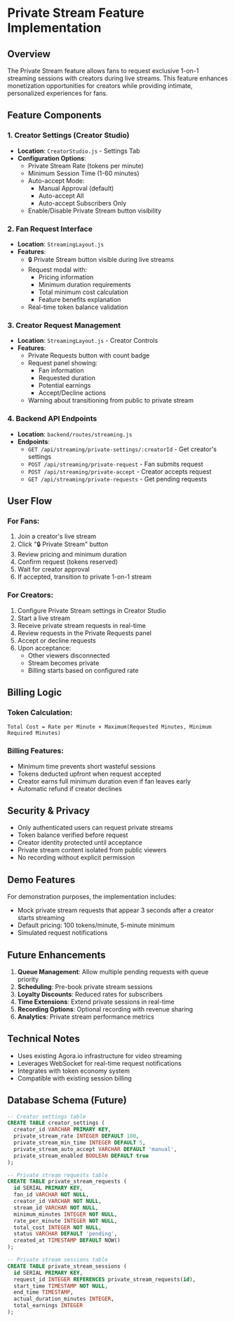 # Private Stream Feature Implementation

## Overview
The Private Stream feature allows fans to request exclusive 1-on-1 streaming sessions with creators during live streams. This feature enhances monetization opportunities for creators while providing intimate, personalized experiences for fans.

## Feature Components

### 1. Creator Settings (Creator Studio)
- **Location**: `CreatorStudio.js` - Settings Tab
- **Configuration Options**:
  - Private Stream Rate (tokens per minute)
  - Minimum Session Time (1-60 minutes)
  - Auto-accept Mode:
    - Manual Approval (default)
    - Auto-accept All
    - Auto-accept Subscribers Only
  - Enable/Disable Private Stream button visibility

### 2. Fan Request Interface
- **Location**: `StreamingLayout.js`
- **Features**:
  - 🔒 Private Stream button visible during live streams
  - Request modal with:
    - Pricing information
    - Minimum duration requirements
    - Total minimum cost calculation
    - Feature benefits explanation
  - Real-time token balance validation

### 3. Creator Request Management
- **Location**: `StreamingLayout.js` - Creator Controls
- **Features**:
  - Private Requests button with count badge
  - Request panel showing:
    - Fan information
    - Requested duration
    - Potential earnings
    - Accept/Decline actions
  - Warning about transitioning from public to private stream

### 4. Backend API Endpoints
- **Location**: `backend/routes/streaming.js`
- **Endpoints**:
  - `GET /api/streaming/private-settings/:creatorId` - Get creator's settings
  - `POST /api/streaming/private-request` - Fan submits request
  - `POST /api/streaming/private-accept` - Creator accepts request
  - `GET /api/streaming/private-requests` - Get pending requests

## User Flow

### For Fans:
1. Join a creator's live stream
2. Click "🔒 Private Stream" button
3. Review pricing and minimum duration
4. Confirm request (tokens reserved)
5. Wait for creator approval
6. If accepted, transition to private 1-on-1 stream

### For Creators:
1. Configure Private Stream settings in Creator Studio
2. Start a live stream
3. Receive private stream requests in real-time
4. Review requests in the Private Requests panel
5. Accept or decline requests
6. Upon acceptance:
   - Other viewers disconnected
   - Stream becomes private
   - Billing starts based on configured rate

## Billing Logic

### Token Calculation:
```
Total Cost = Rate per Minute × Maximum(Requested Minutes, Minimum Required Minutes)
```

### Billing Features:
- Minimum time prevents short wasteful sessions
- Tokens deducted upfront when request accepted
- Creator earns full minimum duration even if fan leaves early
- Automatic refund if creator declines

## Security & Privacy

- Only authenticated users can request private streams
- Token balance verified before request
- Creator identity protected until acceptance
- Private stream content isolated from public viewers
- No recording without explicit permission

## Demo Features

For demonstration purposes, the implementation includes:
- Mock private stream requests that appear 3 seconds after a creator starts streaming
- Default pricing: 100 tokens/minute, 5-minute minimum
- Simulated request notifications

## Future Enhancements

1. **Queue Management**: Allow multiple pending requests with queue priority
2. **Scheduling**: Pre-book private stream sessions
3. **Loyalty Discounts**: Reduced rates for subscribers
4. **Time Extensions**: Extend private sessions in real-time
5. **Recording Options**: Optional recording with revenue sharing
6. **Analytics**: Private stream performance metrics

## Technical Notes

- Uses existing Agora.io infrastructure for video streaming
- Leverages WebSocket for real-time request notifications
- Integrates with token economy system
- Compatible with existing session billing

## Database Schema (Future)

```sql
-- Creator settings table
CREATE TABLE creator_settings (
  creator_id VARCHAR PRIMARY KEY,
  private_stream_rate INTEGER DEFAULT 100,
  private_stream_min_time INTEGER DEFAULT 5,
  private_stream_auto_accept VARCHAR DEFAULT 'manual',
  private_stream_enabled BOOLEAN DEFAULT true
);

-- Private stream requests table
CREATE TABLE private_stream_requests (
  id SERIAL PRIMARY KEY,
  fan_id VARCHAR NOT NULL,
  creator_id VARCHAR NOT NULL,
  stream_id VARCHAR NOT NULL,
  minimum_minutes INTEGER NOT NULL,
  rate_per_minute INTEGER NOT NULL,
  total_cost INTEGER NOT NULL,
  status VARCHAR DEFAULT 'pending',
  created_at TIMESTAMP DEFAULT NOW()
);

-- Private stream sessions table
CREATE TABLE private_stream_sessions (
  id SERIAL PRIMARY KEY,
  request_id INTEGER REFERENCES private_stream_requests(id),
  start_time TIMESTAMP NOT NULL,
  end_time TIMESTAMP,
  actual_duration_minutes INTEGER,
  total_earnings INTEGER
);
```